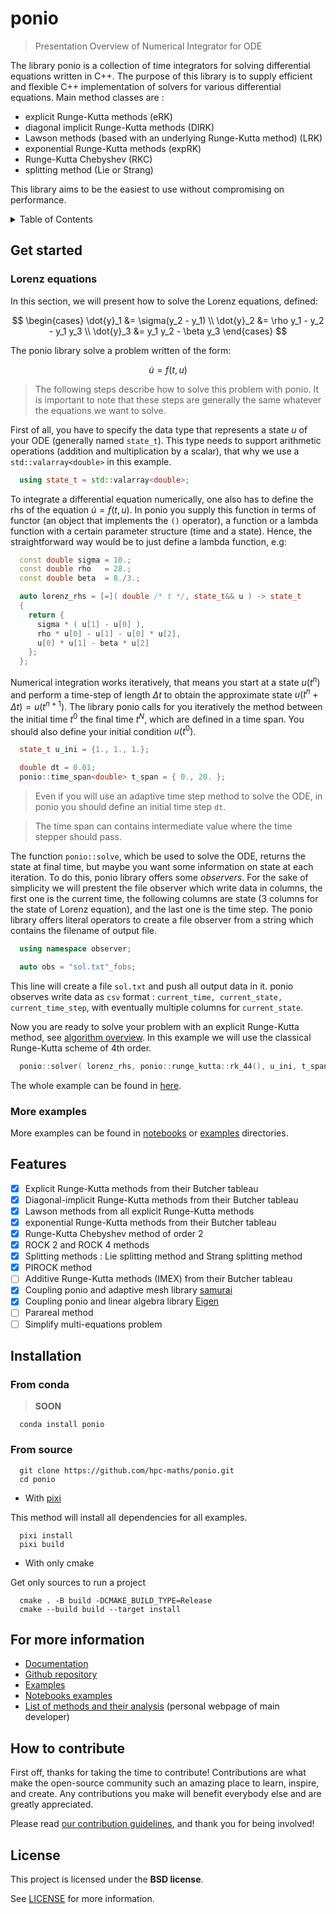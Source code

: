 # ponio

> Presentation Overview of Numerical Integrator for ODE

The library ponio is a collection of time integrators for solving differential equations written in C++. The purpose of this library is to supply efficient and flexible C++ implementation of solvers for various differential equations. Main method classes are :

* explicit Runge-Kutta methods (eRK)
* diagonal implicit Runge-Kutta methods (DIRK)
* Lawson methods (based with an underlying Runge-Kutta method) (LRK)
* exponential Runge-Kutta methods (expRK)
* Runge-Kutta Chebyshev (RKC)
* splitting method (Lie or Strang)

This library aims to be the easiest to use without compromising on performance.

<details>
<summary>Table of Contents</summary>

- [Get started](#get-started)
- [Features](#features)
- [Installation](#installation)
  - [From conda](#from-conda)
  - [From source](#from-source)
- [For more information](#for-more-information)
- [How to contribute](#how-to-contribute)
- [License](#license)

</details>

## Get started

### Lorenz equations

In this section, we will present how to solve the Lorenz equations, defined:

$$
  \begin{cases}
    \dot{y}_1 &= \sigma(y_2 - y_1) \\
    \dot{y}_2 &= \rho y_1 - y_2 - y_1 y_3 \\
    \dot{y}_3 &= y_1 y_2 - \beta y_3
  \end{cases}
$$

The ponio library solve a problem written of the form:

$$
  \dot{u} = f(t, u)
$$

> The following steps describe how to solve this problem with ponio. It is important to note that these steps are generally the same whatever the equations we want to solve.

First of all, you have to specify the data type that represents a state $u$ of your ODE (generally named `state_t`). This type needs to support arithmetic operations (addition and multiplication by a scalar), that why we use a `std::valarray<double>` in this example.

```cpp
  using state_t = std::valarray<double>;
```

To integrate a differential equation numerically, one also has to define the rhs of the equation $\dot{u} = f(t, u)$. In ponio you supply this function in terms of functor (an object that implements the `()` operator), a function or a lambda function with a certain parameter structure (time and a state). Hence, the straightforward way would be to just define a lambda function, e.g:

```cpp
  const double sigma = 10.;
  const double rho   = 28.;
  const double beta  = 8./3.;

  auto lorenz_rhs = [=]( double /* t */, state_t&& u ) -> state_t
  {
    return {
      sigma * ( u[1] - u[0] ),
      rho * u[0] - u[1] - u[0] * u[2],
      u[0] * u[1] - beta * u[2]
    };
  };
```

Numerical integration works iteratively, that means you start at a state $u(t^n)$ and perform a time-step of length $\Delta t$ to obtain the approximate state $u(t^n+\Delta t) = u(t^{n+1})$. The library ponio calls for you iteratively the method between the initial time $t^0$ the final time $t^N$, which are defined in a time span. You should also define your initial condition $u(t^0)$.

```cpp
  state_t u_ini = {1., 1., 1.};

  double dt = 0.01;
  ponio::time_span<double> t_span = { 0., 20. };
```

> Even if you will use an adaptive time step method to solve the ODE, in ponio you should define an initial time step `dt`.

> The time span can contains intermediate value where the time stepper should pass.

The function `ponio::solve`, which be used to solve the ODE, returns the state at final time, but maybe you want some information on state at each iteration. To do this, ponio library offers some *observers*. For the sake of simplicity we will prestent the file observer which write data in columns, the first one is the current time, the following columns are state (3 columns for the state of Lorenz equation), and the last one is the time step. The ponio library offers literal operators to create a file observer from a string which contains the filename of output file.

```cpp
  using namespace observer;

  auto obs = "sol.txt"_fobs;
```

This line will create a file `sol.txt` and push all output data in it. ponio observes write data as `csv` format : `current_time, current_state, current_time_step`, with eventually multiple columns for `current_state`.

Now you are ready to solve your problem with an explicit Runge-Kutta method, see [algorithm overview](https://ponio.readthedocs.io/en/latest/api/algorithm.html). In this example we will use the classical Runge-Kutta scheme of 4th order.

```cpp
  ponio::solver( lorenz_rhs, ponio::runge_kutta::rk_44(), u_ini, t_span, dt, obs);
```

The whole example can be found in [here](https://github.com/hpc-maths/ponio/blob/main/ponio/examples/lorenz.cpp).

### More examples

More examples can be found in [notebooks](https://github.com/hpc-maths/ponio/tree/main/ponio/notebooks) or [examples](https://github.com/hpc-maths/ponio/tree/main/ponio/examples) directories.

## Features

* [x] Explicit Runge-Kutta methods from their Butcher tableau
* [x] Diagonal-implicit Runge-Kutta methods from their Butcher tableau
* [x] Lawson methods from all explicit Runge-Kutta methods
* [x] exponential Runge-Kutta methods from their Butcher tableau
* [x] Runge-Kutta Chebyshev method of order 2
* [x] ROCK 2 and ROCK 4 methods
* [x] Splitting methods : Lie splitting method and Strang splitting method
* [x] PIROCK method
* [ ] Additive Runge-Kutta methods (IMEX) from their Butcher tableau
* [x] Coupling ponio and adaptive mesh library [samurai](https://github.com/hpc-maths/samurai)
* [x] Coupling ponio and linear algebra library [Eigen](https://eigen.tuxfamily.org/index.php?title=Main_Page)
* [ ] Parareal method
* [ ] Simplify multi-equations problem

## Installation

### From conda

>  **SOON**

```
  conda install ponio
```

### From source

```
  git clone https://github.com/hpc-maths/ponio.git
  cd ponio
```

* With [pixi](https://pixi.sh/latest/)

This method will install all dependencies for all examples.

```
  pixi install
  pixi build
```

* With only cmake

Get only sources to run a project

```
  cmake . -B build -DCMAKE_BUILD_TYPE=Release
  cmake --build build --target install
```

## For more information

* [Documentation](https://ponio.readthedocs.io/en/latest/index.html)
* [Github repository](https://github.com/hpc-maths/ponio)
* [Examples](https://github.com/hpc-maths/ponio/tree/main/ponio/examples)
* [Notebooks examples](https://github.com/hpc-maths/ponio/tree/main/ponio/notebooks)
* [List of methods and their analysis](http://jmassot.perso.math.cnrs.fr/ponio/) (personal webpage of main developer)

## How to contribute

First off, thanks for taking the time to contribute! Contributions are what make the open-source community such an amazing place to learn, inspire, and create. Any contributions you make will benefit everybody else and are greatly appreciated.

Please read [our contribution guidelines](https://github.com/hpc-maths/ponio/blob/main/ponio/doc/CONTRIBUTING.md), and thank you for being involved!

## License

This project is licensed under the **BSD license**.

See [LICENSE](https://github.com/hpc-maths/ponio/blob/main/LICENSE) for more information.
